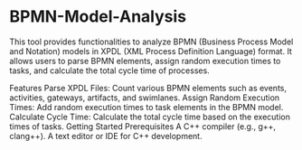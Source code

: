 # BPMN-Model-Analysis
This tool provides functionalities to analyze BPMN (Business Process Model and Notation) models in XPDL (XML Process Definition Language) format. It allows users to parse BPMN elements, assign random execution times to tasks, and calculate the total cycle time of processes.

Features
Parse XPDL Files: Count various BPMN elements such as events, activities, gateways, artifacts, and swimlanes.
Assign Random Execution Times: Add random execution times to task elements in the BPMN model.
Calculate Cycle Time: Calculate the total cycle time based on the execution times of tasks.
Getting Started
Prerequisites
A C++ compiler (e.g., g++, clang++).
A text editor or IDE for C++ development.
